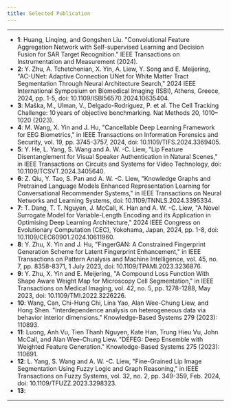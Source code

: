 ```yaml
---
title: Selected Publication
---
```


---
- **1**: Huang, Linqing, and Gongshen Liu. "Convolutional Feature Aggregation Network with Self-supervised Learning and Decision Fusion for SAR Target Recognition." IEEE Transactions on Instrumentation and Measurement (2024).
- **2**: Y. Zhu, A. Tchetchenian, X. Yin, A. Liew, Y. Song and E. Meijering, "AC-UNet: Adaptive Connection UNet for White Matter Tract Segmentation Through Neural Architecture Search," 2024 IEEE International Symposium on Biomedical Imaging (ISBI), Athens, Greece, 2024, pp. 1-5, doi: 10.1109/ISBI56570.2024.10635404.
- **3**: Maška, M., Ulman, V., Delgado-Rodriguez, P. et al. The Cell Tracking Challenge: 10 years of objective benchmarking. Nat Methods 20, 1010–1020 (2023).
- **4**: M. Wang, X. Yin and J. Hu, "Cancellable Deep Learning Framework for EEG Biometrics," in IEEE Transactions on Information Forensics and Security, vol. 19, pp. 3745-3757, 2024, doi: 10.1109/TIFS.2024.3369405.
- **5**: Y. He, L. Yang, S. Wang and A. W. -C. Liew, "Lip Feature Disentanglement for Visual Speaker Authentication in Natural Scenes," in IEEE Transactions on Circuits and Systems for Video Technology, doi: 10.1109/TCSVT.2024.3405640.
- **6**: Z. Qiu, Y. Tao, S. Pan and A. W. -C. Liew, "Knowledge Graphs and Pretrained Language Models Enhanced Representation Learning for Conversational Recommender Systems," in IEEE Transactions on Neural Networks and Learning Systems, doi: 10.1109/TNNLS.2024.3395334.
- **7**: T. Dang, T. T. Nguyen, J. McCall, K. Han and A. W. -C. Liew, "A Novel Surrogate Model for Variable-Length Encoding and its Application in Optimising Deep Learning Architecture," 2024 IEEE Congress on Evolutionary Computation (CEC), Yokohama, Japan, 2024, pp. 1-8, doi: 10.1109/CEC60901.2024.10611960.
- **8**: Y. Zhu, X. Yin and J. Hu, "FingerGAN: A Constrained Fingerprint Generation Scheme for Latent Fingerprint Enhancement," in IEEE Transactions on Pattern Analysis and Machine Intelligence, vol. 45, no. 7, pp. 8358-8371, 1 July 2023, doi: 10.1109/TPAMI.2023.3236876.
- **9**: Y. Zhu, X. Yin and E. Meijering, "A Compound Loss Function With Shape Aware Weight Map for Microscopy Cell Segmentation," in IEEE Transactions on Medical Imaging, vol. 42, no. 5, pp. 1278-1288, May 2023, doi: 10.1109/TMI.2022.3226226.
- **10**: Wang, Can, Chi-Hung Chi, Lina Yao, Alan Wee-Chung Liew, and Hong Shen. "Interdependence analysis on heterogeneous data via behavior interior dimensions." Knowledge-Based Systems 279 (2023): 110893.
- **11**: Luong, Anh Vu, Tien Thanh Nguyen, Kate Han, Trung Hieu Vu, John McCall, and Alan Wee-Chung Liew. "DEFEG: Deep Ensemble with Weighted Feature Generation." Knowledge-Based Systems 275 (2023): 110691.
- **12**: L. Yang, S. Wang and A. W. -C. Liew, "Fine-Grained Lip Image Segmentation Using Fuzzy Logic and Graph Reasoning," in IEEE Transactions on Fuzzy Systems, vol. 32, no. 2, pp. 349-359, Feb. 2024, doi: 10.1109/TFUZZ.2023.3298323. 
- **13**: 

---

